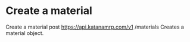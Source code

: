 # Create a material

Create a material post https://api.katanamrp.com/v1 /materials Creates a material
object.
